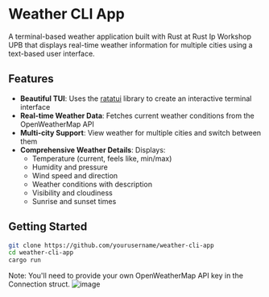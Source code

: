 # Weather CLI App

A terminal-based weather application built with Rust at Rust Ip Workshop UPB that displays real-time weather information for multiple cities using a text-based user interface.

## Features

- **Beautiful TUI**: Uses the [ratatui](https://github.com/ratatui-org/ratatui) library to create an interactive terminal interface
- **Real-time Weather Data**: Fetches current weather conditions from the OpenWeatherMap API
- **Multi-city Support**: View weather for multiple cities and switch between them
- **Comprehensive Weather Details**: Displays:
  - Temperature (current, feels like, min/max)
  - Humidity and pressure
  - Wind speed and direction
  - Weather conditions with description
  - Visibility and cloudiness
  - Sunrise and sunset times

## Getting Started

```bash
git clone https://github.com/yourusername/weather-cli-app
cd weather-cli-app
cargo run
```
Note: You'll need to provide your own OpenWeatherMap API key in the Connection struct.
![image](https://github.com/user-attachments/assets/43f77b98-7c35-4c61-9106-8a9641083fe6)
